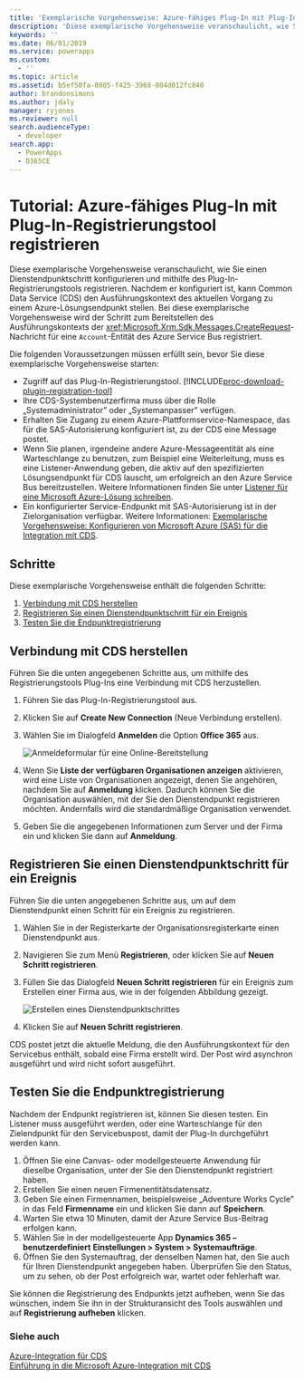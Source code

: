 ```yaml
---
title: 'Exemplarische Vorgehensweise: Azure-fähiges Plug-In mit Plug-In-Registrierungstool registrieren (Common Data Service) | Microsoft Docs'
description: 'Diese exemplarische Vorgehensweise veranschaulicht, wie Sie einen Service-Endpunktschritt mithilfe des Plug-In-Registrierungstools registrieren. '
keywords: ''
ms.date: 06/01/2019
ms.service: powerapps
ms.custom:
  - ''
ms.topic: article
ms.assetid: b5ef50fa-8085-f425-3968-804d012fc840
author: brandonsimons
ms.author: jdaly
manager: ryjones
ms.reviewer: null
search.audienceType:
  - developer
search.app:
  - PowerApps
  - D365CE
---
```


# <a name="tutorial-register-an-azure-aware-plug-in-using-the-plug-in-registration-tool"></a>Tutorial: Azure-fähiges Plug-In mit Plug-In-Registrierungstool registrieren

<!-- https://docs.microsoft.com/dynamics365/customer-engagement/developer/walkthrough-register-azure-aware-plug-in-using-plug-in-registration-tool -->

Diese exemplarische Vorgehensweise veranschaulicht, wie Sie einen Dienstendpunktschritt konfigurieren und mithilfe des Plug-In-Registrierungstools registrieren. Nachdem er konfiguriert ist, kann Common Data Service (CDS) den Ausführungskontext des aktuellen Vorgang zu einem Azure-Lösungsendpunkt stellen. Bei diese exemplarische Vorgehensweise wird der Schritt zum Bereitstellen des Ausführungskontexts der <xref:Microsoft.Xrm.Sdk.Messages.CreateRequest>-Nachricht für eine `Account`-Entität des Azure Service Bus registriert.  
  
Die folgenden Voraussetzungen müssen erfüllt sein, bevor Sie diese exemplarische Vorgehensweise starten:  
  
- Zugriff auf das Plug-In-Registrierungstool. [!INCLUDE[proc-download-plugin-registration-tool](../../includes/proc-download-plugin-registration-tool.md)]
- Ihre CDS-Systembenutzerfirma muss über die Rolle „Systemadministrator” oder „Systemanpasser” verfügen. 
- Erhalten Sie Zugang zu einem Azure-Plattformservice-Namespace, das für die SAS-Autorisierung konfiguriert ist, zu der CDS eine Message postet.  
- Wenn Sie planen, irgendeine andere Azure-Messageentität als eine Warteschlange zu benutzen, zum Beispiel eine Weiterleitung, muss es eine Listener-Anwendung geben, die aktiv auf den spezifizierten Lösungsendpunkt für CDS lauscht, um erfolgreich an den Azure Service Bus bereitzustellen. Weitere Informationen finden Sie unter [Listener für eine Microsoft Azure-Lösung schreiben](write-listener-application-azure-solution.md).  
- Ein konfigurierter Service-Endpunkt mit SAS-Autorisierung ist in der Zielorganisation verfügbar. Weitere Informationen: [Exemplarische Vorgehensweise: Konfigurieren von Microsoft Azure (SAS) für die Integration mit CDS](walkthrough-configure-azure-sas-integration.md).  
  
## <a name="steps"></a>Schritte

Diese exemplarische Vorgehensweise enthält die folgenden Schritte:  
  
1. [Verbindung mit CDS herstellen](#BKMK_Connect)  
1. [Registrieren Sie einen Dienstendpunktschritt für ein Ereignis](#BKMK_Register)  
1. [Testen Sie die Endpunktregistrierung](#BKMK_Test)
  
<a name="BKMK_Connect"></a>

## <a name="connect-to-cds"></a>Verbindung mit CDS herstellen
 
Führen Sie die unten angegebenen Schritte aus, um mithilfe des Registrierungstools Plug-Ins eine Verbindung mit CDS herzustellen.  
  
1. Führen Sie das Plug-In-Registrierungstool aus.  
1. Klicken Sie auf **Create New Connection** (Neue Verbindung erstellen).  
1. Wählen Sie im Dialogfeld **Anmelden** die Option **Office 365** aus.

    ![Anmeldeformular für eine Online-Bereitstellung](media/crm-v6s-pr.png "Anmeldeformular für eine Online-Bereitstellung")

1. Wenn Sie **Liste der verfügbaren Organisationen anzeigen** aktivieren, wird eine Liste von Organisationen angezeigt, denen Sie angehören, nachdem Sie auf **Anmeldung** klicken. Dadurch können Sie die Organisation auswählen, mit der Sie den Dienstendpunkt registrieren möchten. Andernfalls wird die standardmäßige Organisation verwendet.  
1. Geben Sie die angegebenen Informationen zum Server und der Firma ein und klicken Sie dann auf **Anmeldung**.  
  
<a name="BKMK_Register"></a>

## <a name="register-a-service-endpoint-step-for-an-event"></a>Registrieren Sie einen Dienstendpunktschritt für ein Ereignis

Führen Sie die unten angegebenen Schritte aus, um auf dem Dienstendpunkt einen Schritt für ein Ereignis zu registrieren.  
  
1. Wählen Sie in der Registerkarte der Organisationsregisterkarte einen Dienstendpunkt aus.  
1. Navigieren Sie zum Menü **Registrieren**, oder klicken Sie auf **Neuen Schritt registrieren**.  
1. Füllen Sie das Dialogfeld **Neuen Schritt registrieren** für ein Ereignis zum Erstellen einer Firma aus, wie in der folgenden Abbildung gezeigt.

    ![Erstellen eines Dienstendpunktschrittes](media/crm-v6s-pr-service-endpoint-step.png "Erstellen eines Dienstendpunktschrittes")
  
1. Klicken Sie auf **Neuen Schritt registrieren**.  
  
CDS postet jetzt die aktuelle Meldung, die den Ausführungskontext für den Servicebus enthält, sobald eine Firma erstellt wird. Der Post wird asynchron ausgeführt und wird nicht sofort ausgeführt.  
  
<a name="BKMK_Test"></a>

## <a name="test-the-endpoint-registration"></a>Testen Sie die Endpunktregistrierung

Nachdem der Endpunkt registrieren ist, können Sie diesen testen. Ein Listener muss ausgeführt werden, oder eine Warteschlange für den Zielendpunkt für den Servicebuspost, damit der Plug-In durchgeführt werden kann.  
  
1. Öffnen Sie eine Canvas- oder modellgesteuerte Anwendung für dieselbe Organisation, unter der Sie den Dienstendpunkt registriert haben.  
1. Erstellen Sie einen neuen Firmenentitätsdatensatz.
1. Geben Sie einen Firmennamen, beispielsweise „Adventure Works Cycle” in das Feld **Firmenname** ein und klicken Sie dann auf **Speichern**.  
1. Warten Sie etwa 10 Minuten, damit der Azure Service Bus-Beitrag erfolgen kann.  
1. Wählen Sie in der modellgesteuerte App **Dynamics 365 – benutzerdefiniert** **Einstellungen > System > Systemaufträge**.  
1. Öffnen Sie den Systemauftrag, der denselben Namen hat, den Sie auch für Ihren Dienstendpunkt angegeben haben. Überprüfen Sie den Status, um zu sehen, ob der Post erfolgreich war, wartet oder fehlerhaft war.  
  
Sie können die Registrierung des Endpunkts jetzt aufheben, wenn Sie das wünschen, indem Sie ihn in der Strukturansicht des Tools auswählen und auf **Registrierung aufheben** klicken.  
  
### <a name="see-also"></a>Siehe auch

[Azure-Integration für CDS](azure-integration.md)<br />
[Einführung in die Microsoft Azure-Integration mit CDS](azure-integration.md)
